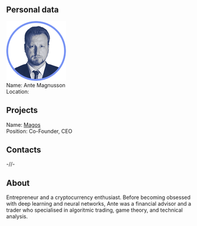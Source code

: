 ## Personal data
![photo](photo/ante_magnusson.png)  
Name: Ante Magnusson    
Location:
## Projects 
Name: [Magos](../projects/magos.md)  
Position: Co-Founder, CEO  
## Contacts
-//-
## About
Entrepreneur and a cryptocurrency enthusiast. Before becoming obsessed with deep learning and neural networks, Ante was a financial advisor and a trader who specialised in algoritmic trading, game theory, and technical analysis.
